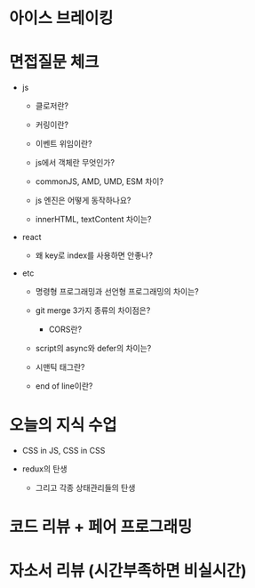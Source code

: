 # 아이스 브레이킹

# 면접질문 체크

- js

  - 클로저란?
  - 커링이란?
  - 이벤트 위임이란?
  - js에서 객체란 무엇인가?
  - commonJS, AMD, UMD, ESM 차이?

  - js 엔진은 어떻게 동작하나요?
  - innerHTML, textContent 차이는?

- react

  - 왜 key로 index를 사용하면 안좋나?

- etc

  - 명령형 프로그래밍과 선언형 프로그래밍의 차이는?
  - git merge 3가지 종류의 차이점은?
    - CORS란?
  - script의 async와 defer의 차이는?

  - 시맨틱 태그란?
  - end of line이란?

# 오늘의 지식 수업

- CSS in JS, CSS in CSS
- redux의 탄생

  - 그리고 각종 상태관리들의 탄생

# 코드 리뷰 + 페어 프로그래밍

# 자소서 리뷰 (시간부족하면 비실시간)
